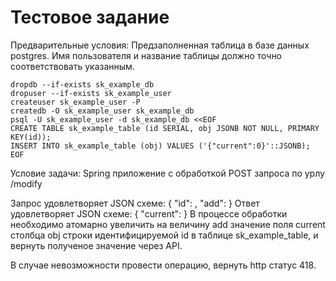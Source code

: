 # Тестовое задание
Предварительные условия:
Предзаполненная таблица в базе данных postgres. Имя пользователя и название таблицы должно точно соответствовать указанным.

    dropdb --if-exists sk_example_db
    dropuser --if-exists sk_example_user
    createuser sk_example_user -P
    createdb -O sk_example_user sk_example_db
    psql -U sk_example_user -d sk_example_db <<EOF
    CREATE TABLE sk_example_table (id SERIAL, obj JSONB NOT NULL, PRIMARY KEY(id));
    INSERT INTO sk_example_table (obj) VALUES ('{"current":0}'::JSONB);
    EOF

Условие задачи:
Spring приложение с обработкой POST запроса по урлу /modify

Запрос удовлетворяет JSON схеме:
    {
        "id": <number>,
        "add": <number>
    }
Ответ удовлетворяет JSON схеме:
    {
        "current": <number>
    }
В процессе обработки необходимо атомарно увеличить на величину add значение поля current столбца obj строки идентифицируемой
id в таблице sk_example_table, и вернуть полученое значение через API.

В случае невозможности провести операцию, вернуть http статус 418.
